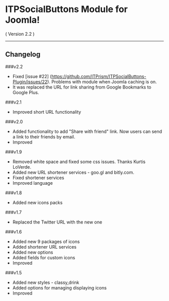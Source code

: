 ITPSocialButtons Module for Joomla! 
==========================
( Version 2.2 )
- - -

Changelog
---------

###v2.2
* Fixed [issue #22] (https://github.com/ITPrism/ITPSocialButtons-Plugin/issues/22). Problems with module when Joomla caching is on.
* It was replaced the URL for link sharing from Google Bookmarks to Google Plus.

###v2.1
* Improved short URL functionality

###v2.0
* Added functionality to add "Share with friend" link. Now users can send a link to their friends by email.
* Improved

###v1.9
* Removed white space and fixed some css issues. Thanks Kurtis LoVerde.
* Added new URL shortener services - goo.gl and bitly.com.
* Fixed shortener services 
* Improved language

###v1.8
* Added new icons packs

###v1.7
* Replaced the Twitter URL with the new one

###v1.6
* Added new 9 packages of icons
* Added shortener URL services
* Added new options
* Added fields for custom icons
* Improved

###v1.5
* Added new styles - classy,drink
* Added options for managing displaying icons
* Improved